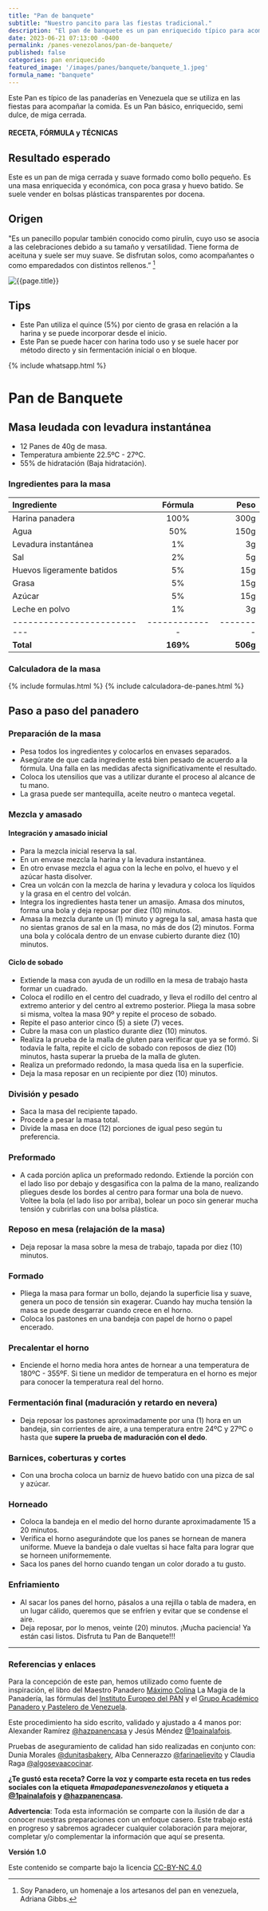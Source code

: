 ```yaml
---
title: "Pan de banquete"
subtitle: "Nuestro pancito para las fiestas tradicional."
description: "El pan de banquete es un pan enriquecido típico para acompañar la ensalada de gallina en una fiesta. Es un Pan suave en formato de bollo pequeño."
date: 2023-06-21 07:13:00 -0400
permalink: /panes-venezolanos/pan-de-banquete/
published: false
categories: pan enriquecido 
featured_image: '/images/panes/banquete/banquete_1.jpeg'
formula_name: "banquete"
---
```


Este Pan es típico de las panaderías en Venezuela que se utiliza en las fiestas para acompañar la comida. Es un Pan básico, enriquecido, semi dulce, de miga cerrada.

#### RECETA, FÓRMULA y TÉCNICAS

## Resultado esperado

Este es un pan de miga cerrada y suave formado como bollo pequeño. Es una masa enriquecida y económica, con poca grasa y huevo batido. Se suele vender en bolsas plásticas transparentes por docena.

## Origen 

"Es un panecillo popular también conocido como pirulín, cuyo uso se asocia a las celebraciones debido a su tamaño y versatilidad. Tiene forma de aceituna y suele ser muy suave. Se disfrutan solos, como acompañantes o como emparedados con distintos rellenos.” [^1]

[^1]: Soy Panadero, un homenaje a los artesanos del pan en venezuela, Adriana Gibbs.

<img class="post_image post_image_right" src="{{page.featured_image}}" alt="{{page.title}}">

## Tips

- Este Pan utiliza el quince (5%) por ciento de grasa en relación a la harina y se puede incorporar desde el inicio.
- Este Pan se puede hacer con harina todo uso y se suele hacer por método directo y sin fermentación inicial o en bloque.

{% include whatsapp.html %}

<div id="directo"></div>

# Pan de Banquete

## Masa leudada con levadura instantánea

* 12 Panes de 40g de masa.
* Temperatura ambiente 22.5ºC - 27ºC.
* 55% de hidratación (Baja hidratación).

### Ingredientes para la masa

| Ingrediente               | Fórmula     | Peso   |
|:--------------------------|:-----------:|-------:|
| Harina panadera           |        100% |  300g  |
| Agua                      |         50% |  150g  |
| Levadura instantánea      |          1% |    3g  |
| Sal                       |          2% |    5g  |
| Huevos ligeramente batidos|          5% |   15g  |
| Grasa                     |          5% |   15g  |
| Azúcar                    |          5% |   15g  |
| Leche en polvo            |          1% |    3g  |
|---------------------------|-------------|--------|
| **Total**                 |    **169%** |**506g**|

### Calculadora de la masa

{% include formulas.html %}
{% include calculadora-de-panes.html %}

## Paso a paso del panadero

<div id="preparacion"></div>

### Preparación de la masa

- Pesa todos los ingredientes y colocarlos en envases separados.
- Asegúrate de que cada ingrediente está bien pesado de acuerdo a la fórmula. Una falla en las medidas afecta significativamente el resultado.
- Coloca los utensilios que vas a utilizar durante el proceso al alcance de tu mano.
- La grasa puede ser mantequilla, aceite neutro o manteca vegetal.

### Mezcla y amasado

#### Integración y amasado inicial

- Para la mezcla inicial reserva la sal.
- En un envase mezcla la harina y la levadura instantánea.
- En otro envase mezcla el agua con la leche en polvo, el huevo y el azúcar hasta disolver.
- Crea un volcán con la mezcla de harina y levadura y coloca los líquidos y la grasa en el centro del volcán.
- Integra los ingredientes hasta tener un amasijo. Amasa dos minutos, forma una bola y deja reposar por diez (10) minutos.
- Amasa la mezcla durante un (1) minuto y agrega la sal, amasa hasta que no sientas granos de sal en la masa, no más de dos (2) minutos. Forma una bola y colócala dentro de un envase cubierto durante diez (10) minutos.

#### Ciclo de sobado 

- Extiende la masa con ayuda de un rodillo en la mesa de trabajo hasta formar un cuadrado. 
- Coloca el rodillo en el centro del cuadrado, y lleva el rodillo del centro al extremo anterior y del centro al extremo posterior. Pliega la masa sobre si misma, voltea la masa 90º y repite el proceso de sobado.
- Repite el paso anterior cinco (5) a siete (7) veces. 
- Cubre la masa con un plastico durante diez (10) minutos.
- Realiza la prueba de la malla de gluten para verificar que ya se formó. Si todavía le falta, repite el ciclo de sobado con reposos de diez (10) minutos, hasta superar la prueba de la malla de gluten.
- Realiza un preformado redondo, la masa queda lisa en la superficie.
- Deja la masa reposar en un recipiente por diez (10) minutos.

### División y pesado

- Saca la masa del recipiente tapado.
- Procede a pesar la masa total.
- Divide la masa en doce (12) porciones de igual peso según tu preferencia.

### Preformado

- A cada porción aplica un preformado redondo. Extiende la porción con el lado liso por debajo y desgasifica con la palma de la mano, realizando pliegues desde los bordes al centro para formar una bola de nuevo. Voltee la bola (el lado liso por arriba), bolear un poco sin generar mucha tensión y cubrirlas con una bolsa plástica.

### Reposo en mesa (relajación de la masa)

- Deja reposar la masa sobre la mesa de trabajo, tapada por diez (10) minutos.

### Formado

- Pliega la masa para formar un bollo, dejando la superficie lisa y suave, genera un poco de tensión sin exagerar. Cuando hay mucha tensión la masa se puede desgarrar cuando crece en el horno.
- Coloca los pastones en una bandeja con papel de horno o papel encerado.

### Precalentar el horno

- Enciende el horno media hora antes de hornear a una temperatura de 180ºC - 355ºF. Si tiene un medidor de temperatura en el horno es mejor para conocer la temperatura real del horno.

### Fermentación final (maduración y retardo en nevera)

- Deja reposar los pastones aproximadamente por una (1) hora en un bandeja, sin corrientes de aire, a una temperatura entre 24ºC y 27ºC o hasta que **supere la prueba de maduración con el dedo**.

### Barnices, coberturas y cortes

- Con una brocha coloca un barniz de huevo batido con una pizca de sal y azúcar.

### Horneado

- Coloca la bandeja en el medio del horno durante aproximadamente 15 a 20 minutos.
- Verifica el horno asegurándote que los panes se hornean de manera uniforme. Mueve la bandeja o dale vueltas si hace falta para lograr que se horneen uniformemente.
- Saca los panes del horno cuando tengan un color dorado a tu gusto.

### Enfriamiento

- Al sacar los panes del horno, pásalos a una rejilla o tabla de madera, en un lugar cálido, queremos que se enfríen y evitar que se condense el aire.
- Deja reposar, por lo menos, veinte (20) minutos. ¡Mucha paciencia! Ya están casi listos. Disfruta tu Pan de Banquete!!!

---

### Referencias y enlaces

Para la concepción de este pan, hemos utilizado como fuente de inspiración, el libro del Maestro Panadero [Máximo Colina] La Magia de la Panadería, las fórmulas del [Instituto Europeo del PAN] y el [Grupo Académico Panadero y Pastelero de Venezuela]. 

Este procedimiento ha sido escrito, validado y ajustado a 4 manos por: Alexander Ramírez [@hazpanencasa] y Jesús Méndez [@1painalafois].

Pruebas de aseguramiento de calidad han sido realizadas en conjunto con: Dunia Morales [@dunitasbakery], Alba Cennerazzo [@farinaelievito] y Claudia Raga [@algosevaacocinar].

**¿Te gustó esta receta? Corre la voz y comparte esta receta en tus redes sociales con la etiqueta _#mapadepanesvenezolanos_ y etiqueta a [@1painalafois] y [@hazpanencasa].**

**Advertencia**: Toda esta información se comparte con la ilusión de dar a conocer nuestras preparaciones con un enfoque casero. Este trabajo está en progreso y sabremos agradecer cualquier colaboración para mejorar, completar y/o complementar la información que aquí se presenta.

__Versión 1.0__

Este contenido se comparte bajo la licencia [CC-BY-NC 4.0](https://creativecommons.org/licenses/by-nc/4.0/)

[@hazpanencasa]: https://www.instagram.com/hazpanencasa
[@1painalafois]: https://www.instagram.com/1painalafois
[@dunitasbakery]: https://www.instagram.com/dunitasbakery
[@farinaelievito]: https://www.instagram.com/farinaelievito
[@algosevaacocinar]: https://www.instagram.com/algosevaacocinar
[Instituto Europeo del PAN]: https://escuelaiepan.com/
[Grupo Académico Panadero y Pastelero de Venezuela]: https://gappvzla.com/
[Máximo Colina]: https://www.instagram.com/maximocolina
[@panadero_artesanal]: http://www.instagram.com/panadero_artesanal
[@taosbaker]: http://www.instagram.com/taosbaker
[Chef Laszlo Gyomrey]: https://www.youtube.com/@Mirecetadepancom
[Escuela de Cocina Plaza's]: https://www.instagram.com/escueladecocinaelplazas
[@elgatogolosoblog]: http://www.instagram.com/elgatogolosoblog
[@consentidoenboca]: http://www.instagram.com/consentidoenboca
[@steconstance]: http://www.instagram.com/steconstance